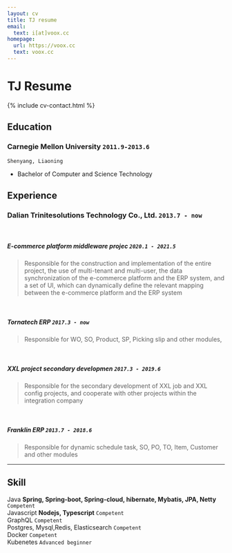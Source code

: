 ```yaml
---
layout: cv
title: TJ resume
email:
  text: i[at]voox.cc
homepage:
  url: https://voox.cc
  text: voox.cc
---
```


# TJ **Resume**

<!--
include contact information from the front matter
Supported arguments:
    - homepage: url, text
    - phone
    - email
-->

{% include cv-contact.html %}

## Education

### **Carnegie Mellon University** `2011.9-2013.6`

```
Shenyang, Liaoning
```

- Bachelor of Computer and Science Technology


## Experience

### **Dalian Trinitesolutions Technology Co., Ltd.** `2013.7 - now`

<br/>

##### **E-commerce platform middleware projec** `2020.1 - 2021.5`

> Responsible for the construction and implementation of the entire project, the use of multi-tenant and multi-user, the data synchronization of the e-commerce platform and the ERP system, and a set of UI, which can dynamically define the relevant mapping between the e-commerce platform and the ERP system

<br/>

##### **Tornatech ERP** `2017.3 - now `

> Responsible for WO, SO, Product, SP, Picking slip and other modules,

<br/>

##### **XXL project secondary developmen** `2017.3 - 2019.6`
> Responsible for the secondary development of XXL job and XXL config projects, and cooperate with other projects within the integration company

<br/>

##### **Franklin ERP** `2013.7 - 2018.6`

> Responsible for dynamic schedule task, SO, PO, TO, Item, Customer and other modules





---

## Skill

Java  **Spring, Spring-boot, Spring-cloud, hibernate, Mybatis, JPA, Netty**  `Competent` <br>
Javascript  **Nodejs, Typescript**  `Competent` <br>
GraphQL `Competent` <br>
Postgres, Mysql,Redis, Elasticsearch `Competent` <br>
Docker `Competent` <br>
Kubenetes `Advanced beginner` <br>

<!-- ### Footer

Last updated: May 2013 -->


<!-- ### Footer

Last updated: May 2013 -->
